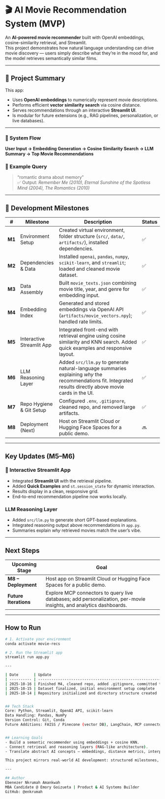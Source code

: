 # 🎬 AI Movie Recommendation System (MVP)

An **AI-powered movie recommender** built with OpenAI embeddings, cosine-similarity retrieval, and Streamlit.  
This project demonstrates how natural language understanding can drive movie discovery — users simply describe what they’re in the mood for, and the model retrieves semantically similar films.

---

## 🧱 Project Summary

This app:
- Uses **OpenAI embeddings** to numerically represent movie descriptions.
- Performs efficient **vector similarity search** via cosine distance.
- Serves recommendations through an interactive **Streamlit UI**.
- Is modular for future extensions (e.g., RAG pipelines, personalization, or live databases).

---

### 🧩 System Flow
**User Input → Embedding Generation → Cosine Similarity Search → LLM Summary → Top Movie Recommendations**

### 🎥 Example Query
> “romantic drama about memory”  
✅ Output: *Remember Me (2010), Eternal Sunshine of the Spotless Mind (2004), The Romantics (2010)*

---

## 🚀 Development Milestones

| # | Milestone | Description | Status |
|---|------------|-------------|--------|
| **M1** | Environment Setup | Created virtual environment, folder structure (`src/`, `data/`, `artifacts/`), installed dependencies. | ✅ |
| **M2** | Dependencies & Data | Installed `openai`, `pandas`, `numpy`, `scikit-learn`, and `streamlit`; loaded and cleaned movie dataset. | ✅ |
| **M3** | Data Assembly | Built `movie_texts.json` combining movie title, year, and genre for embedding input. | ✅ |
| **M4** | Embedding Index | Generated and stored embeddings via OpenAI API (`artifacts/movie_vectors.npy`); handled rate limits. | ✅ |
| **M5** | Interactive Streamlit App | Integrated front-end with retrieval engine using cosine similarity and KNN search. Added quick examples and responsive layout. | ✅ |
| **M6** | LLM Reasoning Layer | Added `src/llm.py` to generate natural-language summaries explaining *why* the recommendations fit. Integrated results directly above movie cards in the UI. | ✅ |
| **M7** | Repo Hygiene & Git Setup | Configured `.env`, `.gitignore`, cleaned repo, and removed large artifacts. | ✅ |
| **M8** | Deployment (Next) | Host on Streamlit Cloud or Hugging Face Spaces for a public demo. | 🔜 |

---

## Key Updates (M5–M6)

### 🏁 Interactive Streamlit App
- Integrated **Streamlit UI** with the retrieval pipeline.  
- Added **Quick Examples** and `st.session_state` for dynamic interaction.  
- Results display in a clean, responsive grid.  
- End-to-end recommendation pipeline now works locally.

### LLM Reasoning Layer
- Added `src/llm.py` to generate short GPT-based explanations.  
- Integrated reasoning output above recommendations in `app.py`.  
- Summaries explain *why* retrieved movies match the user’s vibe.

---

## Next Steps

| Upcoming Stage | Goal |
|----------------|------|
| **M8 – Deployment** | Host app on Streamlit Cloud or Hugging Face Spaces for a public demo. |
| **Future Iterations** | Explore MCP connectors to query live databases; add personalization, per-movie insights, and analytics dashboards. |

---

## How to Run

```bash
# 1. Activate your environment
conda activate movie-recs

# 2. Run the Streamlit app
streamlit run app.py

---

| Date       | Update                                                           |
| ---------- | ---------------------------------------------------------------- |
| 2025-10-16 | Finished M4, cleaned repo, added .gitignore, committed to GitHub |
| 2025-10-15 | Dataset finalized, initial environment setup complete            |
| 2025-10-14 | Repository initialized and directory structure created           |


## Tech Stack
Core: Python, Streamlit, OpenAI API, scikit-learn
Data Handling: Pandas, NumPy
Version Control: Git, Conda
Future Additions: FAISS / Pinecone (vector DB), LangChain, MCP connectors


## Learning Goals
- Build a semantic recommender using embeddings + cosine KNN.
- Connect retrieval and reasoning layers (RAG-like architecture).
- Translate abstract AI concepts — embeddings, distance metrics, interpretability — into a functional product.

This project mirrors real-world AI development: structured milestones, modular design, and a focus on explainability and user experience.

---

## Author
Ebenezer Nkrumah Amankwah
MBA Candidate @ Emory Goizueta | Product & AI Systems Builder
GitHub: @enkrumah
